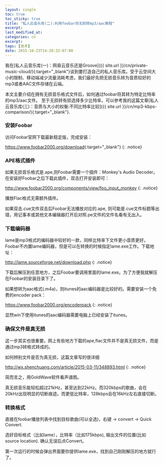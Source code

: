 ```yaml
---
layout: single
toc: true
toc_sticky: true
title: "私人云音乐库(二):利用foobar将无损转mp3/aac教程"
excerpt:
last_modified_at:
categories: cn
excerpt:
tags: [技术]
date: 2015-10-23T14:20:33-07:00
---
```



我在[私人云音乐库(一)：网易云音乐还是Groove]({{ site.url }}/cn/private-music-cloud/){:target="_blank"}谈到要打造自己的私人音乐库。受于云空间大小的限制、移动端减少流量消耗考虑，我们最好先把无损音乐转为音质较好的mp3或者AAC文件存储在云端。

本文主要介绍在拥有无损音乐格式文件后，如何通过foobar将其转为特定比特率的mp3/aac文件。
至于无损转有损选择多少比特率，可以参考我的这篇文章[私人云音乐库(三)：音质与大小的权衡:不同比特率比较]({{ site.url }}/cn/mp3-kbps-comparison/){:target="_blank"}.

### 安装Foobar

访问Foobar官网下载最新稳定版，完成安装：

<https://www.foobar2000.org/download>{:target="_blank"}
{: .notice}

### APE格式插件

如果无损音乐格式是.ape,则Foobar需要一个插件：Monkey's Audio Decoder。
在安装好Foobar之后下载此插件，双击打开安装即可：

<http://www.foobar2000.org/components/view/foo_input_monkey>
{: .notice}

播放Flac格式无需额外插件。

如果双击.cue文件双击后Foobar无法播放对应的.ape, 则可能是.cue文件标题等出错，用记事本或其他文本编辑器打开后对照.pe文件的文件名看有无出入。

### 下载编码器

lame是mp3格式的编码器中较好的一款，同样比特率下文件更小音质更好。Foobar不内置lame编码器，但是可以在转换的时候指定lame.exe工作。下载地址：

<http://lame.sourceforge.net/download.php>
{: .notice}

下载后解压到任意地方，之后Foobar要调用里面的lame.exe。为了方便我就解压在Foobar的安装目录下了。

如果想转为aac格式(.m4a)，则itunes的aac编码器是比较好的。需要安装一个免费的encoder pack：

<https://www.foobar2000.org/encoderpack>
{: .notice}

显然win下使用itunes的aac编码器需要电脑上已经安装了itunes。

### 确保文件是真无损

这一步其实也很重要。网上有些地方下载的ape,flac文件并不是真无损文件，而是通过mp3转格式转成的。

如何辨别文件是否为真无损，这篇文章写的很详细

<http://wx.shenchuang.com/article/2015-03-11/348893.html>
{: .notice}

简而言之，用GoldWave软件看声谱图。

真无损音乐能轻松超过21kHz，甚至达到22kHz。而320kbps的歌曲，会在20kHz出现明显的切断痕迹。而更低比特率，128kbps会在16kHz左右直接切断。

### 转换格式

直接在foobar播放列表中找到目标歌曲(可以全选)，右键 -> convert -> Quick Convert. 

选好目标格式（比如lame），比特率（比如175kbps), 输出文件的位置(比如source location). 确认无误后点Convert。

第一次运行的时候会弹出界面要你提供lame.exe，找到自己刚刚解压的地方就行了。








